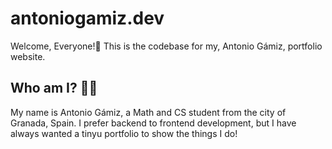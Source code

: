 # antoniogamiz.dev

Welcome, Everyone!👋 This is the codebase for my, Antonio Gámiz, portfolio website.

## Who am I? 👨‍💻

My name is Antonio Gámiz, a Math and CS student from the city of Granada, Spain. I prefer backend to frontend development, but I have always wanted a tinyu portfolio to show the things I do!

